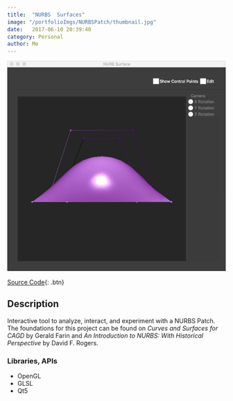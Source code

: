 ```yaml
---
title:  "NURBS  Surfaces"
image: "/portfolioImgs/NURBSPatch/thumbnail.jpg"
date:   2017-06-10 20:39:40
category: Personal
author: Me
---
```


![Animated Gif of project in action](/portfolioImgs/NURBSPatch/Kapture.gif)

[Source Code](https://github.com/RodrigoFigueroaM/CurvesAndSurfaces/tree/master/NurbsPatch){: .btn}


## Description
Interactive tool to analyze, interact, and experiment with a NURBS Patch.
The foundations for this project can be found on *Curves and Surfaces for CAGD* by Gerald Farin and *An Introduction to NURBS: With Historical Perspective* by David F. Rogers.

### Libraries, APIs
- OpenGL
- GLSL
- Qt5